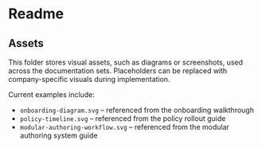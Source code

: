 # Readme
<!-- ✅ -->
## Assets

This folder stores visual assets, such as diagrams or screenshots, used across the documentation sets. Placeholders can be replaced with company-specific visuals during implementation.

Current examples include:

- `onboarding-diagram.svg` – referenced from the onboarding walkthrough
- `policy-timeline.svg` – referenced from the policy rollout guide
- `modular-authoring-workflow.svg` – referenced from the modular authoring system guide
